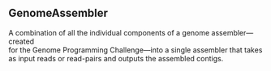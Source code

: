 ## GenomeAssembler

A combination of all the individual components of a genome assembler&#8212;created   
for the Genome Programming Challenge&#8212;into a single assembler that takes   
as input reads or read-pairs and outputs the assembled contigs.